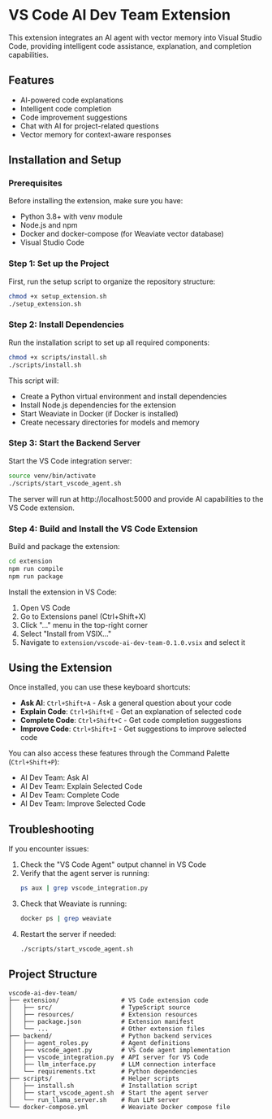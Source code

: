 # VS Code AI Dev Team Extension

This extension integrates an AI agent with vector memory into Visual Studio Code, providing intelligent code assistance, explanation, and completion capabilities.

## Features

- AI-powered code explanations
- Intelligent code completion
- Code improvement suggestions
- Chat with AI for project-related questions
- Vector memory for context-aware responses

## Installation and Setup

### Prerequisites

Before installing the extension, make sure you have:

- Python 3.8+ with venv module
- Node.js and npm
- Docker and docker-compose (for Weaviate vector database)
- Visual Studio Code

### Step 1: Set up the Project

First, run the setup script to organize the repository structure:

```bash
chmod +x setup_extension.sh
./setup_extension.sh
```

### Step 2: Install Dependencies

Run the installation script to set up all required components:

```bash
chmod +x scripts/install.sh
./scripts/install.sh
```

This script will:
- Create a Python virtual environment and install dependencies
- Install Node.js dependencies for the extension
- Start Weaviate in Docker (if Docker is installed)
- Create necessary directories for models and memory

### Step 3: Start the Backend Server

Start the VS Code integration server:

```bash
source venv/bin/activate
./scripts/start_vscode_agent.sh
```

The server will run at http://localhost:5000 and provide AI capabilities to the VS Code extension.

### Step 4: Build and Install the VS Code Extension

Build and package the extension:

```bash
cd extension
npm run compile
npm run package
```

Install the extension in VS Code:
1. Open VS Code
2. Go to Extensions panel (Ctrl+Shift+X)
3. Click "..." menu in the top-right corner
4. Select "Install from VSIX..."
5. Navigate to `extension/vscode-ai-dev-team-0.1.0.vsix` and select it

## Using the Extension

Once installed, you can use these keyboard shortcuts:

- **Ask AI**: `Ctrl+Shift+A` - Ask a general question about your code
- **Explain Code**: `Ctrl+Shift+E` - Get an explanation of selected code
- **Complete Code**: `Ctrl+Shift+C` - Get code completion suggestions
- **Improve Code**: `Ctrl+Shift+I` - Get suggestions to improve selected code

You can also access these features through the Command Palette (`Ctrl+Shift+P`):
- AI Dev Team: Ask AI
- AI Dev Team: Explain Selected Code
- AI Dev Team: Complete Code
- AI Dev Team: Improve Selected Code

## Troubleshooting

If you encounter issues:

1. Check the "VS Code Agent" output channel in VS Code
2. Verify that the agent server is running:
   ```bash
   ps aux | grep vscode_integration.py
   ```
3. Check that Weaviate is running:
   ```bash
   docker ps | grep weaviate
   ```
4. Restart the server if needed:
   ```bash
   ./scripts/start_vscode_agent.sh
   ```

## Project Structure

```
vscode-ai-dev-team/
├── extension/                 # VS Code extension code
│   ├── src/                   # TypeScript source
│   ├── resources/             # Extension resources
│   ├── package.json           # Extension manifest
│   └── ...                    # Other extension files
├── backend/                   # Python backend services
│   ├── agent_roles.py         # Agent definitions
│   ├── vscode_agent.py        # VS Code agent implementation
│   ├── vscode_integration.py  # API server for VS Code
│   ├── llm_interface.py       # LLM connection interface
│   └── requirements.txt       # Python dependencies
├── scripts/                   # Helper scripts
│   ├── install.sh             # Installation script
│   ├── start_vscode_agent.sh  # Start the agent server
│   └── run_llama_server.sh    # Run LLM server
└── docker-compose.yml         # Weaviate Docker compose file
``` 